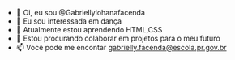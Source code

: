 - 👋 Oi, eu sou @Gabriellylohanafacenda
- 👀 Eu sou interessada em dança
- 🌱 Atualmente estou aprendendo HTML,CSS
- 💞️ Estou procurando colaborar em projetos para o meu futuro
- 📫 Você pode me encontar gabrielly.facenda@escola.pr.gov.br

<!---
Gabriellylohanafacenda/Gabriellylohanafacenda is a ✨ special ✨ repository because its `README.md` (this file) appears on your GitHub profile.
You can click the Preview link to take a look at your changes.
--->
